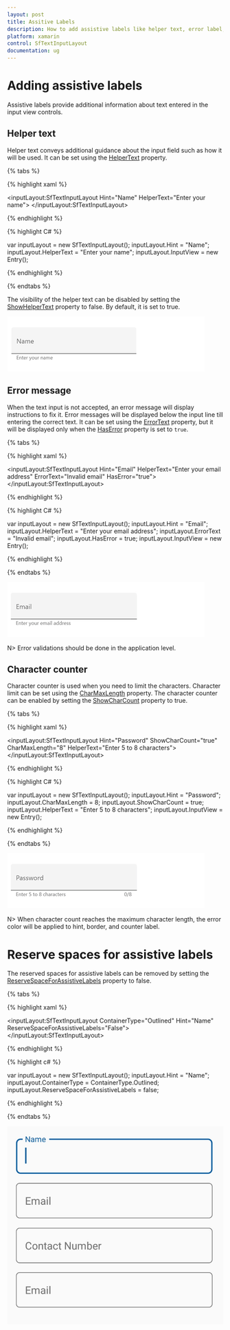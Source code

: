 ```yaml
---
layout: post
title: Assitive Labels
description: How to add assistive labels like helper text, error label, character counter to the Syncfusion text input layout.
platform: xamarin
control: SfTextInputLayout
documentation: ug
---
```


# Adding assistive labels

Assistive labels provide additional information about text entered in the input view controls.

## Helper text

Helper text conveys additional guidance about the input field such as how it will be used. It can be set using the [HelperText](https://help.syncfusion.com/cr/cref_files/xamarin/Syncfusion.Core.XForms~Syncfusion.XForms.TextInputLayout.SfTextInputLayout~HelperText.html) property.

{% tabs %} 

{% highlight xaml %} 

<inputLayout:SfTextInputLayout
  Hint="Name"
  HelperText="Enter your name">
  <Entry />
</inputLayout:SfTextInputLayout>   

{% endhighlight %}

{% highlight C# %} 

var inputLayout = new SfTextInputLayout();
inputLayout.Hint = "Name";
inputLayout.HelperText = "Enter your name";
inputLayout.InputView = new Entry(); 

{% endhighlight %}

{% endtabs %}

The visibility of the helper text can be disabled by setting the [ShowHelperText](https://help.syncfusion.com/cr/cref_files/xamarin/Syncfusion.Core.XForms~Syncfusion.XForms.TextInputLayout.SfTextInputLayout~ShowHelperText.html) property to false. By default, it is set to true.

![helper label](Assistive-Labels-images/helper.PNG)

## Error message

When the text input is not accepted, an error message will display instructions to fix it. Error messages will be displayed below the input line till entering the correct text. It can be set using the [ErrorText](https://help.syncfusion.com/cr/cref_files/xamarin/Syncfusion.Core.XForms~Syncfusion.XForms.TextInputLayout.SfTextInputLayout~ErrorText.html) property, but it will be displayed only when the [HasError](https://help.syncfusion.com/cr/cref_files/xamarin/Syncfusion.Core.XForms~Syncfusion.XForms.TextInputLayout.SfTextInputLayout~HasError.html) property is set to `true`.

{% tabs %} 

{% highlight xaml %} 

<inputLayout:SfTextInputLayout
    Hint="Email" 
    HelperText="Enter your email address"
    ErrorText="Invalid email"
    HasError="true">
    <Entry />
</inputLayout:SfTextInputLayout>  
 

{% endhighlight %}

{% highlight C# %} 

var inputLayout = new SfTextInputLayout();
inputLayout.Hint = "Email";
inputLayout.HelperText = "Enter your email address";
inputLayout.ErrorText = "Invalid email";
inputLayout.HasError = true; 
inputLayout.InputView = new Entry(); 

{% endhighlight %}

{% endtabs %}

![error label](Assistive-Labels-images/error.gif)

N> Error validations should be done in the application level.

## Character counter

Character counter is used when you need to limit the characters. Character limit can be set using the [CharMaxLength](https://help.syncfusion.com/cr/cref_files/xamarin/Syncfusion.Core.XForms~Syncfusion.XForms.TextInputLayout.SfTextInputLayout~CharMaxLength.html) property. The character counter can be enabled by setting the [ShowCharCount](https://help.syncfusion.com/cr/cref_files/xamarin/Syncfusion.Core.XForms~Syncfusion.XForms.TextInputLayout.SfTextInputLayout~ShowCharCount.html) property to true.

{% tabs %} 

{% highlight xaml %} 

<inputLayout:SfTextInputLayout
    Hint="Password" 
    ShowCharCount="true"
    CharMaxLength="8"
    HelperText="Enter 5 to 8 characters">
    <Entry />
</inputLayout:SfTextInputLayout> 
  

{% endhighlight %}

{% highlight C# %} 

var inputLayout = new SfTextInputLayout();
inputLayout.Hint = "Password";
inputLayout.CharMaxLength = 8;
inputLayout.ShowCharCount = true;
inputLayout.HelperText = "Enter 5 to 8 characters";
inputLayout.InputView = new Entry(); 

{% endhighlight %}

{% endtabs %}

![character counter label](Assistive-Labels-images/charcount.gif)

N> When character count reaches the maximum character length, the error color will be applied to hint, border, and counter label.

# Reserve spaces for assistive labels

The reserved spaces for assistive labels can be removed by setting the [ReserveSpaceForAssistiveLabels](https://help.syncfusion.com/cr/cref_files/xamarin/Syncfusion.Core.XForms~Syncfusion.XForms.TextInputLayout.SfTextInputLayout~ReserveSpaceForAssistiveLabelsProperty.html) property to false.

{% tabs %}

{% highlight xaml %}

<inputLayout:SfTextInputLayout 
            ContainerType="Outlined" 
            Hint="Name" 
            ReserveSpaceForAssistiveLabels="False">
            <Entry />
</inputLayout:SfTextInputLayout>

{% endhighlight %}

{% highlight c# %}

var inputLayout = new SfTextInputLayout();
inputLayout.Hint = "Name";
inputLayout.ContainerType = ContainerType.Outlined;
inputLayout.ReserveSpaceForAssistiveLabels = false;

{% endhighlight %}

{% endtabs %}

![Reserve space for assistive label img](Assistive-Labels-images/ReserveSpaceAPI.png)
